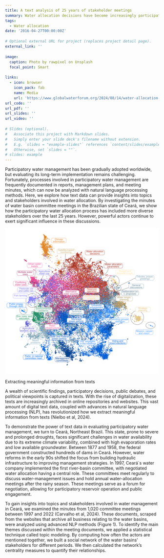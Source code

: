 ```yaml
---
title: A text analysis of 25 years of stakeholder meetings
summary: Water allocation decisions have become increasingly participatory in Northeast Brazil, but powerful actors still dominate discussions.
tags:
  - Water allocation
date: '2016-04-27T00:00:00Z'

# Optional external URL for project (replaces project detail page).
external_link: ''

image:
  caption: Photo by rawpixel on Unsplash
  focal_point: Smart

links:
  - icon: browser
    icon_pack: fab
    name: Media
    url: 'https://www.globalwaterforum.org/2024/08/14/water-allocation-decisions-have-become-increasingly-participatory-in-northeast-brazil-but-powerful-actors-still-dominate-discussions/'
url_code: ''
url_pdf: ''
url_slides: ''
url_video: ''

# Slides (optional).
#   Associate this project with Markdown slides.
#   Simply enter your slide deck's filename without extension.
#   E.g. `slides = "example-slides"` references `content/slides/example-slides.md`.
#   Otherwise, set `slides = ""`.
# slides: example
---
```


Participatory water management has been gradually adopted worldwide, but evaluating its long-term implementation remains challenging. Fortunately, processes involved in participatory water management are frequently documented in reports, management plans, and meeting minutes, which can now be analyzed with natural language processing methods. Here, we explore how text data can provide insights into topics and stakeholders involved in water allocation. By investigating the minutes of water basin committee meetings in the Brazilian state of Ceará, we show how the participatory water allocation process has included more diverse stakeholders over the last 25 years. However, powerful actors continue to exert significant influence in these discussions.

![Image alt](topic_cloud_tagged.png)

Extracting meaningful information from texts

A wealth of scientific findings, participatory decisions, public debates, and political viewpoints is captured in texts. With the rise of digitalization, these texts are increasingly archived in online repositories and websites. This vast amount of digital text data, coupled with advances in natural language processing (NLP), has revolutionized how we extract meaningful information from texts (Nielbo et al, 2024).

To demonstrate the power of text data in evaluating participatory water management, we turn to Ceará, Northeast Brazil. This state, prone to severe and prolonged droughts, faces significant challenges in water availability due to its extreme climate variability, combined with high evaporation rates and low available groundwater. Between 1877 and 1958, the federal government constructed hundreds of dams in Ceará. However, water reforms in the early 90s shifted the focus from building hydraulic infrastructure to improving management strategies. In 1997, Ceará`s water company implemented the first river-basin committee, with negotiated water allocation having a central role. These committees meet regularly to discuss water-management issues and hold annual water-allocation meetings after the rainy season. These meetings serve as a forum for negotiation, allowing for participatory reservoir operation and public engagement.

To gain insights into topics and stakeholders involved in water management in Ceará, we examined the minutes from 1,020 committee meetings between 1997 and 2022 (Carvalho et al, 2024). These documents, scraped from the websites that archive all business relating to the water basins, were analyzed using advanced NLP methods (Figure 1). To identify the main themes discussed within the meeting documents, we applied a statistical technique called topic modeling. By computing how often the actors are mentioned together, we built a social network of the water basins’ stakeholders for different periods. We then calculated the network’s centrality measures to quantify their relationships.